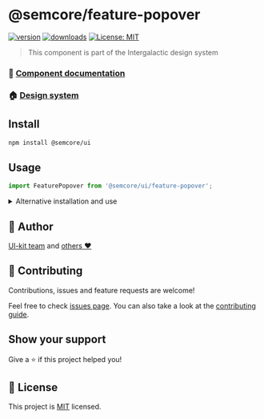 # @semcore/feature-popover

[![version](https://img.shields.io/npm/v/@semcore/feature-popover.svg)](https://www.npmjs.com/@semcore/feature-popover)
[![downloads](https://img.shields.io/npm/dt/@semcore/feature-popover.svg)](https://www.npmjs.com/package/@semcore/feature-popover)
[![License: MIT](https://img.shields.io/badge/License-MIT-green.svg)](https://github.com/semrush/intergalactic/blob/master/LICENSE)

> This component is part of the Intergalactic design system

### 📖 [Component documentation](https://developer.semrush.com/intergalactic/components/feature-popover/)

### 🏠 [Design system](https://developer.semrush.com/intergalactic/)

## Install

```sh
npm install @semcore/ui
```

## Usage

```jsx
import FeaturePopover from '@semcore/ui/feature-popover';
```

<details>
  <summary>Alternative installation and use</summary>

**We do not recommend this usage path due to possible dependency and update issues.**

### Install

You can only install one package from the design system

```sh
npm install @semcore/feature-popover @semcore/core
```

`@semcore/core` - _is the basic package by which we create our components, and it contains all of the common logic
of the components that is discussed below. There should only be one version of the package in the project._

### Usage

You can use the package the same way but without `/ui/` in the import path.

```jsx
import FeaturePopover from '@semcore/feature-popover';
```

</details>

## 👤 Author

[UI-kit team](https://github.com/semrush/intergalactic/blob/master/MAINTAINERS) and [others ❤️](https://github.com/semrush/intergalactic/graphs/contributors)

## 🤝 Contributing

Contributions, issues and feature requests are welcome!

Feel free to check [issues page](https://github.com/semrush/intergalactic/issues). You can also take a look at the [contributing guide](https://github.com/semrush/intergalactic/blob/master/CONTRIBUTING.md).

## Show your support

Give a ⭐️ if this project helped you!

## 📝 License

This project is [MIT](https://github.com/semrush/intergalactic/blob/master/LICENSE) licensed.
